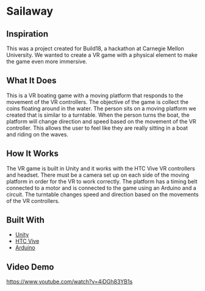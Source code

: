 # Sailaway

## Inspiration ##
This was a project created for Build18, a hackathon at Carnegie Mellon University. We wanted to create a VR game with a physical element to make the game even more immersive.

## What It Does ##
This is a VR boating game with a moving platform that responds to the movement of the VR controllers. The objective of the game is collect the coins floating around in the water. The person sits on a moving platform we created that is similar to a turntable. When the person turns the boat, the platform will change direction and speed based on the movement of the VR controller. This allows the user to feel like they are really sitting in a boat and riding on the waves.

## How It Works ##
The VR game is built in Unity and it works with the HTC Vive VR controllers and headset. There must be a camera set up on each side of the moving platform in order for the VR to work correctly. The platform has a timing belt connected to a motor and is connected to the game using an Arduino and a circuit. The turntable changes speed and direction based on the movements of the VR controllers. 

## Built With ##
- [Unity](https://unity.com/)
- [HTC Vive](https://www.vive.com/us/)
- [Arduino](https://www.arduino.cc/)

## Video Demo ##
https://www.youtube.com/watch?v=4jDGh83YB1s
